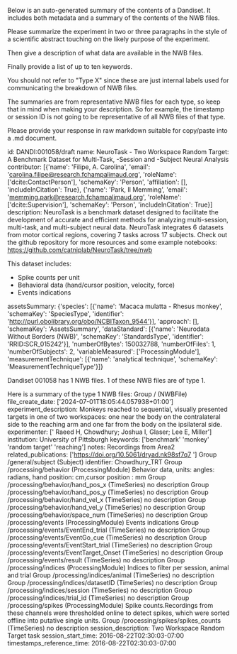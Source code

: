 
Below is an auto-generated summary of the contents of a Dandiset. It includes both metadata and a summary of the contents of the NWB files.

Please summarize the experiment in two or three paragraphs in the style of a scientific abstract touching on the likely purpose of the experiment.

Then give a description of what data are available in the NWB files.

Finally provide a list of up to ten keywords.

You should not refer to "Type X" since these are just internal labels used for communicating the breakdown of NWB files.

The summaries are from representative NWB files for each type, so keep that in mind when making your description. So for example, the timestamp or session ID is not going to be representative of all NWB files of that type.

Please provide your response in raw markdown suitable for copy/paste into a .md document.


id: DANDI:001058/draft
name: NeuroTask - Two Workspace Random Target: A Benchmark Dataset for Multi-Task, -Session and -Subject Neural Analysis
contributor: [{'name': 'Filipe, A. Carolina', 'email': 'carolina.filipe@research.fchampalimaud.org', 'roleName': ['dcite:ContactPerson'], 'schemaKey': 'Person', 'affiliation': [], 'includeInCitation': True}, {'name': 'Park, Il Memming', 'email': 'memming.park@research.fchampalimaud.org', 'roleName': ['dcite:Supervision'], 'schemaKey': 'Person', 'includeInCitation': True}]
description: NeuroTask is a benchmark dataset designed to facilitate the development of accurate and efficient methods for analyzing multi-session, multi-task, and multi-subject neural data. NeuroTask integrates 6 datasets from motor cortical regions, covering 7 tasks across 17 subjects.
Check out the github repository for more resources and some example notebooks: https://github.com/catniplab/NeuroTask/tree/nwb

This dataset includes:
- Spike counts per unit
- Behavioral data (hand/cursor position, velocity, force)
- Events indications

assetsSummary: {'species': [{'name': 'Macaca mulatta - Rhesus monkey', 'schemaKey': 'SpeciesType', 'identifier': 'http://purl.obolibrary.org/obo/NCBITaxon_9544'}], 'approach': [], 'schemaKey': 'AssetsSummary', 'dataStandard': [{'name': 'Neurodata Without Borders (NWB)', 'schemaKey': 'StandardsType', 'identifier': 'RRID:SCR_015242'}], 'numberOfBytes': 150032788, 'numberOfFiles': 1, 'numberOfSubjects': 2, 'variableMeasured': ['ProcessingModule'], 'measurementTechnique': [{'name': 'analytical technique', 'schemaKey': 'MeasurementTechniqueType'}]}

Dandiset 001058 has 1 NWB files.
1 of these NWB files are of type 1.


Here is a summary of the type 1 NWB files:
  Group / (NWBFile) 
  file_create_date: ['2024-07-01T18:05:44.057938+01:00']
  experiment_description: Monkeys reached to sequential, visually presented targets in one of two workspaces: one near the body on the contralateral side to the reaching arm and one far from the body on the ipsilateral side.
  experimenter: [' Raeed H, Chowdhury; Joshua I, Glaser; Lee E, Miller']
  institution: University of Pittsburgh
  keywords: ['benchmark' 'monkey' 'random target' 'reaching']
  notes: Recordings from Area2
  related_publications: ['https://doi.org/10.5061/dryad.nk98sf7q7 ']
  Group /general/subject (Subject) 
  identifier: Chowdhury_TRT
  Group /processing/behavior (ProcessingModule) Behavior data, units: angles: radians, hand position: cm,cursor position : mm 
  Group /processing/behavior/hand_pos_x (TimeSeries) no description
  Group /processing/behavior/hand_pos_y (TimeSeries) no description
  Group /processing/behavior/hand_vel_x (TimeSeries) no description
  Group /processing/behavior/hand_vel_y (TimeSeries) no description
  Group /processing/behavior/space_num (TimeSeries) no description
  Group /processing/events (ProcessingModule) Events indications
  Group /processing/events/EventEnd_trial (TimeSeries) no description
  Group /processing/events/EventGo_cue (TimeSeries) no description
  Group /processing/events/EventStart_trial (TimeSeries) no description
  Group /processing/events/EventTarget_Onset (TimeSeries) no description
  Group /processing/events/result (TimeSeries) no description
  Group /processing/indices (ProcessingModule) Indices to filter per session, animal and trial
  Group /processing/indices/animal (TimeSeries) no description
  Group /processing/indices/datasetID (TimeSeries) no description
  Group /processing/indices/session (TimeSeries) no description
  Group /processing/indices/trial_id (TimeSeries) no description
  Group /processing/spikes (ProcessingModule) Spike counts.Recordings from these channels were thresholded online to detect spikes, which were sorted offline into putative single units. 
  Group /processing/spikes/spikes_counts (TimeSeries) no description
  session_description: Two Workspace Random Target task
  session_start_time: 2016-08-22T02:30:03-07:00
  timestamps_reference_time: 2016-08-22T02:30:03-07:00
